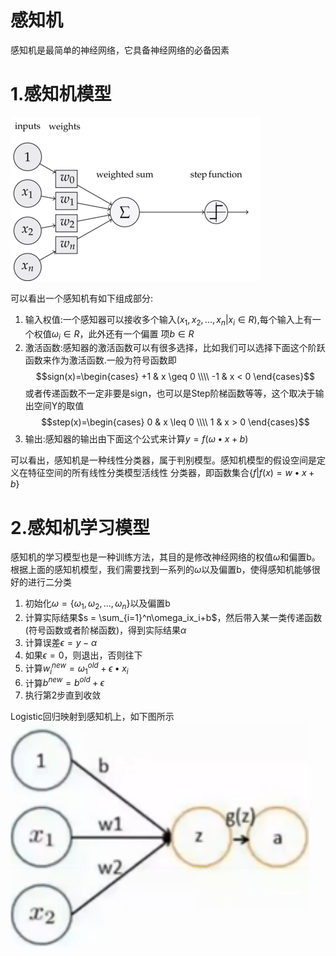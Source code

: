 感知机
===
感知机是最简单的神经网络，它具备神经网络的必备因素

# 1.感知机模型
![images](images/05.png)

可以看出一个感知机有如下组成部分:
1. 输入权值:一个感知器可以接收多个输入$(x_1,x_2,...,x_n | x_i \in R)$,每个输入上有一个权值$\omega_i \in R$，此外还有一个偏置
项$b \in R$
2. 激活函数:感知器的激活函数可以有很多选择，比如我们可以选择下面这个阶跃函数来作为激活函数.一般为符号函数即
$$sign(x)=\begin{cases}
+1 & x \geq 0 \\\\
-1 & x < 0
\end{cases}$$
或者传递函数不一定非要是sign，也可以是Step阶梯函数等等，这个取决于输出空间Y的取值
$$step(x)=\begin{cases}
0 & x \leq 0 \\\\
1 & x > 0
\end{cases}$$
3. 输出:感知器的输出由下面这个公式来计算$y=f(\omega \bullet x + b)$

可以看出，感知机是一种线性分类器，属于判别模型。感知机模型的假设空间是定义在特征空间的所有线性分类模型活线性
分类器，即函数集合$\{f|f(x)=w \bullet x + b\}$

# 2.感知机学习模型
感知机的学习模型也是一种训练方法，其目的是修改神经网络的权值$\omega$和偏置b。根据上面的感知机模型，我们需要找到一系列的$\omega$以及偏置b，使得感知机能够很好的进行二分类

1. 初始化$\omega=\{\omega_1,\omega_2,...,\omega_n\}$以及偏置b
2. 计算实际结果$s = \sum_{i=1}^n\omega_ix_i+b$，然后带入某一类传递函数(符号函数或者阶梯函数)，得到实际结果$\alpha$
3. 计算误差$\epsilon=y-\alpha$
4. 如果$\epsilon=0$，则退出，否则往下
5. 计算$w_i^{new}=\omega_1^{old}+\epsilon \bullet x_i$
6. 计算$b^{new}=b^{old}+\epsilon$
7. 执行第2步直到收敛

Logistic回归映射到感知机上，如下图所示
![images](images/06.png)